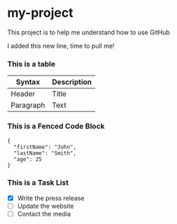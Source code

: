 # my-project
This project is to help me understand how to use GitHub

I added this new line, time to pull me!

### This is a table
| Syntax | Description |
| ----------- | ----------- |
| Header | Title |
| Paragraph | Text |


### This is a Fenced Code Block
```
{
  "firstName": "John",
  "lastName": "Smith",
  "age": 25
}
```

### This is a Task List
- [x] Write the press release
- [ ] Update the website
- [ ] Contact the media
